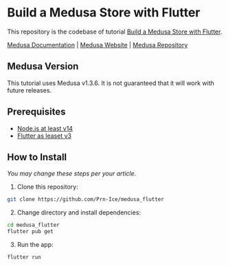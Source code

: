 # Build a Medusa Store with Flutter

This repository is the codebase of tutorial [Build a Medusa Store with Flutter](tutorial-link).

[Medusa Documentation](https://docs.medusajs.com/) | [Medusa Website](https://medusajs.com/) | [Medusa Repository](https://github.com/medusajs/medusa)

## Medusa Version

This tutorial uses Medusa v1.3.6. It is not guaranteed that it will work with future releases.

## Prerequisites

- [Node.js at least v14](https://docs.medusajs.com/tutorial/set-up-your-development-environment#nodejs)
- [Flutter as leaset v3](https://docs.flutter.dev/get-started/install)

## How to Install

_You may change these steps per your article._

1. Clone this repository:

```bash
git clone https://github.com/Prn-Ice/medusa_flutter
```

2. Change directory and install dependencies:

```bash
cd medusa_flutter
flutter pub get
```

3. Run the app:

```bash
flutter run
```
